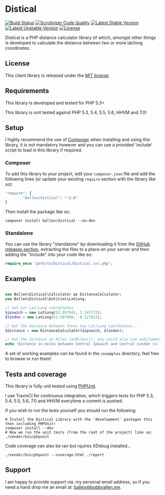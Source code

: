 # Distical

[![Build Status](https://travis-ci.org/bobsta63/distical.svg)](https://travis-ci.org/bobsta63/distical)
[![Scrutinizer Code Quality](https://scrutinizer-ci.com/g/bobsta63/distical/badges/quality-score.png?b=master)](https://scrutinizer-ci.com/g/bobsta63/distical/?branch=master)
[![Latest Stable Version](https://poser.pugx.org/ballen/distical/v/stable)](https://packagist.org/packages/ballen/distical)
[![Latest Unstable Version](https://poser.pugx.org/ballen/distical/v/unstable)](https://packagist.org/packages/ballen/distical)
[![License](https://poser.pugx.org/ballen/distical/license)](https://packagist.org/packages/ballen/distical)

Distical is a PHP distance calculator library of which, amongst other things is developed to calculate the distance between two or more lat/long coordinates.

## License

This client library is released under the [MIT license](LICENSE).

## Requirements

This library is developed and tested for PHP 5.3+

This library is unit tested against PHP 5.3, 5.4, 5.5, 5.6, HHVM and 7.0!

## Setup

I highly recommend the use of [Composer](https://getcomposer.org/) when installing and using this library, it is not mandatory however and you can use a provided 'include' script to load in this library if required.

### Composer

To add this library to your project, edit your ``composer.json`` file and add the following lines (or update your existing ``require`` section with the library like so):

```php
"require": {
        "ballen/distical": "~2.0"
}
```

Then install the package like so:

```
composer install ballen/distical --no-dev
```

### Standalone

You can use the library "standalone" by downloading it from the [GitHub releases section](https://github.com/bobsta63/distical/releases), extracting the files to a place on your server and then adding the "include" into your code like so:

```php
require_once 'path/to/Distical/Distical.inc.php';
```

## Examples

```php

use Ballen\Distical\Calculator as DistanceCalculator;
use Ballen\Distical\Entities\LatLong;

// Set our Lat/Long coordinates
$ipswich = new LatLong(52.057941, 1.147172);
$london = new LatLong(51.507608, -0.127822);

// Get the distance between these two Lat/Long coordinates...
$distance = new DistanceCalculator($ipswich, $london);

// Get the distance as Miles (asMiles()), you could also use asKilometres() or asNauticalMiles() distance conversions too!
echo 'Distance in miles between Central Ipswich and Central London is: ' . $distance->asMiles();
```

A set of working examples can be found in the ``/examples`` directory, feel free to browse or run them!

## Tests and coverage

This library is fully unit tested using [PHPUnit](https://phpunit.de/).

I use TravisCI for continuous integration, which triggers tests for PHP 5.3, 5.4, 5.5, 5.6, 7.0 and HHVM everytime a commit is pushed.

If you wish to run the tests yourself you should run the following:

```
# Install the Distical Library with the 'development' packages this then including PHPUnit!
composer install --dev
# Now we run the unit tests (from the root of the project) like so:
./vendor/bin/phpunit
```

Code coverage can also be ran but rquires XDebug installed...
```
./vendor/bin/phpunit --coverage-html ./report
```

## Support

I am happy to provide support via. my personal email address, so if you need a hand drop me an email at: [ballen@bobbyallen.me](mailto:ballen@bobbyallen.me).